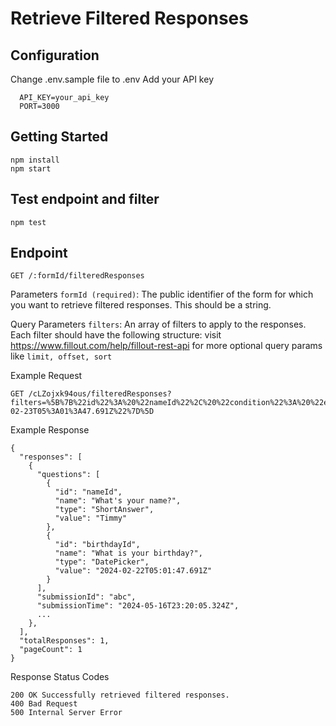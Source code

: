 # Retrieve Filtered Responses
## Configuration
Change .env.sample file to .env
Add your API key

```
  API_KEY=your_api_key
  PORT=3000
```

## Getting Started

```
npm install
npm start
```

## Test endpoint and filter

```
npm test
```

## Endpoint

```plaintext
GET /:formId/filteredResponses
```
Parameters
```formId (required)```: The public identifier of the form for which you want to retrieve filtered responses. This should be a string.

Query Parameters
```filters```: An array of filters to apply to the responses. Each filter should have the following structure:
visit https://www.fillout.com/help/fillout-rest-api for more optional query params like ```limit, offset, sort``` 

Example Request
```
GET /cLZojxk94ous/filteredResponses?filters=%5B%7B%22id%22%3A%20%22nameId%22%2C%20%22condition%22%3A%20%22equals%22%2C%20%22value%22%3A%20%22Timmy%22%7D%2C%7B%22id%22%3A%20%22birthdayId%22%2C%20%22condition%22%3A%20%22greater_than%22%2C%20%22value%22%3A%20%222024-02-23T05%3A01%3A47.691Z%22%7D%5D
```
Example Response
```
{
  "responses": [
    {
      "questions": [
        {
          "id": "nameId",
          "name": "What's your name?",
          "type": "ShortAnswer",
          "value": "Timmy"
        },
        {
          "id": "birthdayId",
          "name": "What is your birthday?",
          "type": "DatePicker",
          "value": "2024-02-22T05:01:47.691Z"
        }
      ],
      "submissionId": "abc",
      "submissionTime": "2024-05-16T23:20:05.324Z",
      ...
    },
  ],
  "totalResponses": 1,
  "pageCount": 1
}
```
Response Status Codes
```
200 OK Successfully retrieved filtered responses.
400 Bad Request
500 Internal Server Error
```
